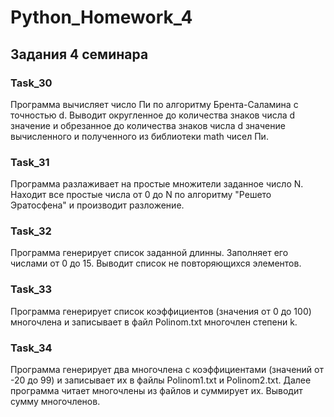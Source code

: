 # Python_Homework_4

## Задания 4 семинара

### Task_30

   Программа вычисляет число Пи по алгоритму Брента-Саламина с точностью d. Выводит округленное до количества знаков числа d значение и обрезанное до количества знаков числа d значение вычисленного и полученного из библиотеки math чисел Пи.

### Task_31

   Программа разлаживает на простые множители заданное число N. Находит все простые числа от 0 до N по алгоритму "Решето Эратосфена" и производит разложение.

### Task_32

   Программа генерирует список заданной длинны. Заполняет его числами от 0 до 15. Выводит список не повторяющихся элементов.

### Task_33

   Программа генерирует список коэффициентов (значения от 0 до 100) многочлена и записывает в файл Polinom.txt многочлен степени k.

### Task_34

   Программа генерирует два многочлена с коэффициентами (значений от -20 до 99) и записывает их в файлы Polinom1.txt и Polinom2.txt. Далее программа читает многочлены из файлов и суммирует их. Выводит сумму многочленов.
